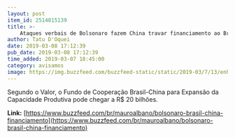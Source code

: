 ```yaml
---
layout: post
item_id: 2514815139
title: >-
    Ataques verbais de Bolsonaro fazem China travar financiamento ao Brasil, diz jornal
author: Tatu D'Oquei
date: 2019-03-08 17:12:39
pub_date: 2019-03-08 17:12:39
time_added: 2019-03-07 18:45:00
category: avisamos
image: https://img.buzzfeed.com/buzzfeed-static/static/2019-03/7/13/enhanced/buzzfeed-prod-web-04/original-30898-1551982416-2.png?crop=2699:1413;0,40
---
```


Segundo o Valor, o Fundo de Cooperação Brasil-China para Expansão da Capacidade Produtiva pode chegar a R$ 20 bilhões.

**Link:** [https://www.buzzfeed.com/br/mauroalbano/bolsonaro-brasil-china-financiamento](https://www.buzzfeed.com/br/mauroalbano/bolsonaro-brasil-china-financiamento)

